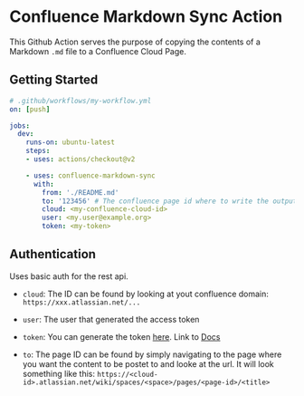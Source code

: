 # Confluence Markdown Sync Action

This Github Action serves the purpose of copying the contents of a Markdown `.md` file to a Confluence Cloud Page.

## Getting Started

```yml
# .github/workflows/my-workflow.yml
on: [push]

jobs:
  dev:
    runs-on: ubuntu-latest
    steps:
    - uses: actions/checkout@v2

    - uses: confluence-markdown-sync
      with:
        from: './README.md'
        to: '123456' # The confluence page id where to write the output
        cloud: <my-confluence-cloud-id>
        user: <my.user@example.org>
        token: <my-token>

```

## Authentication

Uses basic auth for the rest api.

- `cloud`: The ID can be found by looking at yout confluence domain: `https://xxx.atlassian.net/...`
- `user`: The user that generated the access token
- `token`: You can generate the token [here](https://id.atlassian.com/manage-profile/security/api-tokens). Link to [Docs](https://confluence.atlassian.com/cloud/api-tokens-938839638.html)

- `to`: The page ID can be found by simply navigating to the page where you want the content to be postet to and looke at the url. It will look something like this: `https://<cloud-id>.atlassian.net/wiki/spaces/<space>/pages/<page-id>/<title>`
